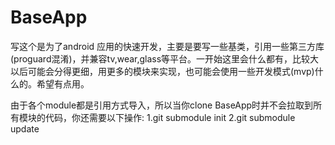 # BaseApp

写这个是为了android 应用的快速开发，主要是要写一些基类，引用一些第三方库(proguard混淆)，并兼容tv,wear,glass等平台。一开始这里会什么都有，比较大
以后可能会分得更细，用更多的模块来实现，也可能会使用一些开发模式(mvp)什么的。希望有点用。

由于各个module都是引用方式导入，所以当你clone BaseApp时并不会拉取到所有模块的代码，你还需要以下操作:
1.git submodule init
2.git submodule update

